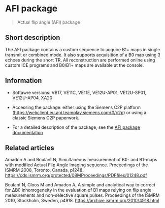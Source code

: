 # AFI package
> Actual flip angle (AFI) package

## Short description
The AFI package contains a custom sequence to acquire B1+ maps in single transmit or combined mode. It also supports acquisition of a B0 map using 3 echoes during the short TR. All reconstruction are performed online using custom ICE programs and B0/B1+ maps are available at the console.

## Information

- Softawre versions: VB17, VE11C, VE11E, VE12U-AP01, VE12U-SP01, VE12U-AP04, XA20

- Accessing the package: either using the Siemens C2P platform (https://webclient.eu.api.teamplay.siemens.com/#/c2p) or using a classic Siemens C2P paperwork.

- For a detailed description of the package, see the [AFI package documentation](https://github.com/FranckMauconduit/MRI-packages-siemens/blob/main/AFI-package/AFI_documentation.pdf)

## Related articles

Amadon A and Boulant N, Simultaneous measurement of B0- and B1-maps with modified Actual Flip Angle Imaging sequence.
Proceedings of the ISMRM 2008, Toronto, Canada, p1248. https://cds.ismrm.org/protected/08MProceedings/PDFfiles/01248.pdf 

Boulant N, Cloos M and Amadon A, A simple and analytical way to
correct for ∆B0 inhomogeneity in the evaluation of B1 maps relying on flip angle measurements and non-selective square pulses.
Proceedings of the ISMRM 2010, Stockholm, Sweden, p4918. https://archive.ismrm.org/2010/4918.html
